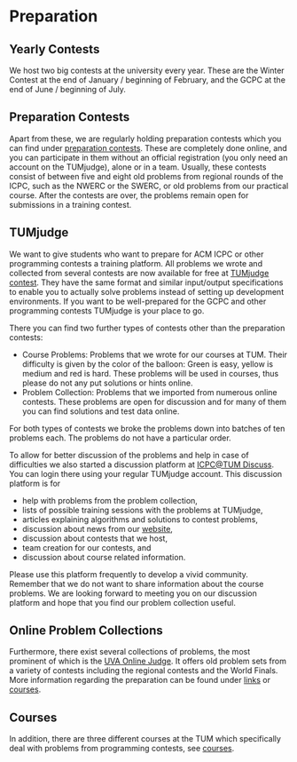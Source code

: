 # Preparation

## Yearly Contests
We host two big contests at the university every year. These are the Winter Contest at the end of January / beginning of February, and the GCPC at the end of June / beginning of July.

## Preparation Contests
Apart from these, we are regularly holding preparation contests which you can find under [preparation contests](https://judge.in.tum.de/contests/). These are completely done online, and you can participate in them without an official registration (you only need an account on the TUMjudge), alone or in a team. Usually, these contests consist of between five and eight old problems from regional rounds of the ICPC, such as the NWERC or the SWERC, or old problems from our practical course. After the contests are over, the problems remain open for submissions in a training contest.

## TUMjudge
We want to give students who want to  prepare for ACM ICPC or other
programming contests a training platform.  All problems we wrote and
collected from several contests are now available for free at [TUMjudge
contest](http://judge.in.tum.de/contest/).  They have the same format and
similar input/output specifications to enable you to actually solve problems
instead of setting up development environments.  If you want to be
well-prepared for the GCPC and other programming contests TUMjudge is your
place to go.

There you can find two further types of contests other than the preparation
contests:

* Course Problems: Problems that we wrote for our courses at TUM. Their   
difficulty is given by the color of the balloon: Green is easy, yellow is  
medium and red is hard.  These problems will be used in courses, thus please
do not any put solutions or hints online.
* Problem Collection: Problems that we imported from numerous online
contests.  These problems are open for discussion and for many of them you
can find solutions and test data online.

For both types of contests we broke the problems down into batches of ten
problems each. The problems do not have a particular order.

To allow for better discussion of the problems and help in case of
difficulties we also started a discussion platform at [ICPC@TUM
Discuss](https://judge.in.tum.de/discuss/).  You can login there using your
regular TUMjudge account.  This discussion platform is for

* help with problems from the problem collection,
* lists of possible training sessions with the problems at TUMjudge,
* articles explaining algorithms and solutions to contest problems,
* discussion about news from our [website](https://icpc.tum.de),
* discussion about contests that we host,
* team creation for our contests, and
* discussion about course related information.

Please use this platform frequently to develop a vivid community. Remember
that we do not want to share information about the course problems.  We are
looking forward to meeting you on our discussion platform and hope that you
find our problem collection useful.

## Online Problem Collections
Furthermore, there exist several collections of problems, the most prominent of which is the [UVA Online Judge](https://uva.onlinejudge.org/). It offers old problem sets from a variety of contests including the regional contests and the World Finals. More information regarding the preparation can be found under [links](/preparation/links) or [courses](/preparation/courses).

## Courses
In addition, there are three different courses at the TUM which specifically deal with problems from programming contests, see [courses](/preparation/courses).